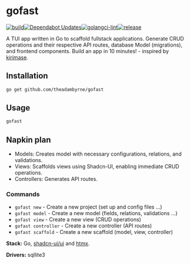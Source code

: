# gofast

[![build](https://github.com/charmbracelet/bubbletea-app-template/actions/workflows/build.yml/badge.svg?branch=main)](https://github.com/charmbracelet/bubbletea-app-template/actions/workflows/build.yml)[![Dependabot Updates](https://github.com/charmbracelet/bubbletea-app-template/actions/workflows/dependabot/dependabot-updates/badge.svg)](https://github.com/charmbracelet/bubbletea-app-template/actions/workflows/dependabot/dependabot-updates)[![golangci-lint](https://github.com/charmbracelet/bubbletea-app-template/actions/workflows/lint.yml/badge.svg)](https://github.com/charmbracelet/bubbletea-app-template/actions/workflows/lint.yml)[![release](https://github.com/charmbracelet/bubbletea-app-template/actions/workflows/release.yml/badge.svg)](https://github.com/charmbracelet/bubbletea-app-template/actions/workflows/release.yml)

A TUI app written in Go to scaffold fullstack applications. Generate CRUD operations and their respective API routes, database Model (migrations), and frontend components. Build an app in 10 minutes! - inspired by [kirimase](https://kirimase.dev).

## Installation

```bash
go get github.com/theadambyrne/gofast
```

## Usage

```bash
gofast
```

## Napkin plan

- Models: Creates model with necessary configurations, relations, and validations.
- Views: Scaffolds views using Shadcn-UI, enabling immediate CRUD operations.
- Controllers: Generates API routes.

### Commands 

- `gofast new` - Create a new project (set up and config files ...)
- `gofast model` - Create a new model (fields, relations, validations ...)
- `gofast view` - Create a new view (CRUD operations)
- `gofast controller` - Create a new controller (API routes)
- `gofast scaffold` - Create a new scaffold (model, view, controller)

**Stack:** Go, [shadcn-ui/ui](https://github.com/shadcn-ui/ui) and [htmx](https://github.com/bigskysoftware/htmx).

**Drivers:** sqllite3
